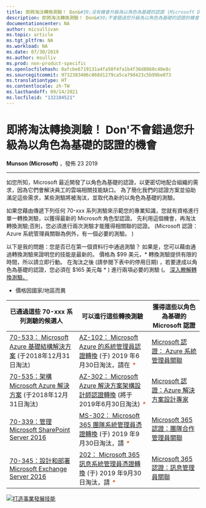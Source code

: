 ```yaml
---
title: 即將淘汰轉換測驗！ Don&#39;沒有機會升級為以角色為基礎的認證 |Microsoft Docs
description: 即將淘汰轉換測驗！ Don&#39;不會錯過您升級為以角色為基礎的認證的機會
documentationcenter: NA
author: micsullivan
ms.topic: article
ms.tgt_pltfrm: NA
ms.workload: NA
ms.date: 07/30/2019
ms.author: msulliv
ms.prod: non-product-specific
ms.openlocfilehash: 0afcbe6719131a4fa50f4fa1b4f36d8860c40e8c
ms.sourcegitcommit: 9732383406c868d1279ca5ca79d423c5b99be073
ms.translationtype: HT
ms.contentlocale: zh-TW
ms.lasthandoff: 09/14/2021
ms.locfileid: "132104521"
---
```

# <a name="transition-exams-are-retiring-soon-don39t-miss-your-chance-to-upgrade-to-role-based-certifications"></a>即將淘汰轉換測驗！ Don&#39;不會錯過您升級為以角色為基礎的認證的機會

**Munson (Microsoft)** ，發佈 23 2019

___

如您所知，Microsoft 最近開發了以角色為基礎的認證，以更密切地配合組織的需求，因為它們會解決員工的雲端相關技能缺口。 為了簡化我們的認證方案並協助滿足這些需求，某些測驗將被淘汰，並取代為新的以角色為基礎的測驗。

如果您藉由傳遞下列任何 70-xxx 系列測驗來示範您的專業知識，您就有資格進行單一轉換測驗，以獲得最新的 Microsoft 角色型認證。 先利用這個機會，再淘汰轉換測驗;否則，您必須進行兩次測驗才能獲得相關聯的認證。  (Microsoft 認證： Azure 系統管理員關聯為例外，有一個必要的測驗。 ) 

以下是我的問題：您是否已在第一個資料行中通過測驗？ 如果是，您可以藉由通過轉換測驗來證明您的技能是最新的。 價格為 $99 美元，* 轉換測驗提供有限的時間，所以請立即行動。 在淘汰之後 (請參閱下表中的停用日期) ，若要達成以角色為基礎的認證，您必須在 $165 美元每 * ) 進行兩項必要的測驗 (。 [深入瞭解轉換測驗。](https://www.microsoft.com/learning/offers.aspx?intcmp=lexhpoffersmenubutton#specialoffers-transitionexams)

* 價格因國家/地區而異

| 已通過這些 70-xxx 系列測驗的候選人 | 可以進行這些轉換測驗 | 獲得這些以角色為基礎的 Microsoft 認證  |
| --- | --- | --- |
| [70-533： Microsoft Azure 基礎結構解決方案](https://www.microsoft.com/learning/exam-70-533.aspx) (于2018年12月31日淘汰)  | [AZ-102： Microsoft Azure 的系統管理員認證轉換](https://www.microsoft.com/learning/exam-AZ-102.aspx) (于) 2019 年6月30日淘汰，請在 <i style="font-size:inherit;font-style:italic;font-weight:inherit;height:10px;line-height:inherit;margin:3px 0px 0px 5px;padding:0px;position:absolute;vertical-align:baseline;width:20px;color:#d83b01;" title=" 淘汰日期之前完成這項測驗，以確保其適用于您的認證。 淘汰日期之後，請參閱相關的認證以取得測驗需求。">*</i> | [Microsoft 認證： Azure 系統管理員關聯](https://www.microsoft.com/learning/azure-administrator.aspx) |
| [70-535：架構 Microsoft Azure 解決方案](https://www.microsoft.com/learning/exam-70-535.aspx) (于2018年12月31日淘汰)  | [AZ-302： Microsoft Azure 解決方案架構設計師認證轉換](https://www.microsoft.com/learning/exam-AZ-302.aspx) (將于2019年6月30日淘汰) <i style="font-size:inherit;font-style:italic;font-weight:inherit;height:10px;line-height:inherit;margin:3px 0px 0px 5px;padding:0px;position:absolute;vertical-align:baseline;width:20px;color:#d83b01;" title=" 在淘汰日期之前完成這項測驗，以確保其適用于您的認證。 淘汰日期之後，請參閱相關的認證以取得測驗需求。">*</i> | [Microsoft 認證：Azure 解決方案設計專家](https://www.microsoft.com/learning/azure-solutions-architect.aspx) |
| [70-339：管理 Microsoft SharePoint Server 2016](https://www.microsoft.com/learning/exam-70-339.aspx)  | [MS-302： Microsoft 365 團隊系統管理員憑證轉換](https://www.microsoft.com/learning/exam-MS-302.aspx) (于) 2019 年9月30日淘汰，請 <i style="font-size:inherit;font-style:italic;font-weight:inherit;height:10px;line-height:inherit;margin:3px 0px 0px 5px;padding:0px;position:absolute;vertical-align:baseline;width:20px;color:#d83b01;" title=" 在淘汰日期之前完成這項測驗，以確保其適用于您的認證。 淘汰日期之後，請參閱相關的認證以取得測驗需求。">*</i> | [Microsoft 365認證：團隊合作管理員關聯](https://www.microsoft.com/learning/m365-teamwork-administrator.aspx) |
| [70-345：設計和部署 Microsoft Exchange Server 2016](https://www.microsoft.com/learning/exam-70-345.aspx) | [202： Microsoft 365 訊息系統管理員憑證轉換](https://www.microsoft.com/learning/exam-MS-202.aspx) (于) 2019 年9月30日淘汰，請 <i style="font-size:inherit;font-style:italic;font-weight:inherit;height:10px;line-height:inherit;margin:3px 0px 0px 5px;padding:0px;position:absolute;vertical-align:baseline;width:20px;color:#d83b01;" title=" 在淘汰日期之前完成這項測驗，以確保其適用于您的認證。 淘汰日期之後，請參閱相關的認證以取得測驗需求。">*</i> | [Microsoft 365認證：訊息管理員關聯](https://www.microsoft.com/learning/m365-messaging-administrator.aspx) |

[![打造事業發展技能](images/microsoft-certified-banner.png)](https://www.microsoft.com/learning/azure-training-certification.aspx?WT.icid=mva_bnr_lexawareness_usen_asi_rightrail_oct2017)
